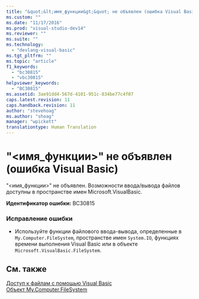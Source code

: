 ```yaml
---
title: "&quot;&lt;имя_функции&gt;&quot; не объявлен (ошибка Visual Basic) | Microsoft Docs"
ms.custom: ""
ms.date: "11/17/2016"
ms.prod: "visual-studio-dev14"
ms.reviewer: ""
ms.suite: ""
ms.technology: 
  - "devlang-visual-basic"
ms.tgt_pltfrm: ""
ms.topic: "article"
f1_keywords: 
  - "bc30815"
  - "vbc30815"
helpviewer_keywords: 
  - "BC30815"
ms.assetid: 3ae91dd4-567d-4101-951c-834be77c4f07
caps.latest.revision: 11
caps.handback.revision: 11
author: "stevehoag"
ms.author: "shoag"
manager: "wpickett"
translationtype: Human Translation
---
```

# &quot;&lt;имя_функции&gt;&quot; не объявлен (ошибка Visual Basic)
"\<имя\_функции\>" не объявлен. Возможности ввода\/вывода файлов доступны в пространстве имен Microsoft.VisualBasic.  
  
 **Идентификатор ошибки:** BC30815  
  
### Исправление ошибки  
  
-   Используйте функции файлового ввода\-вывода, определенные в `My.Computer.FileSystem`, пространстве имен `System.IO`, функциях времени выполнения Visual Basic или в объекте `Microsoft.VisualBasic.FileSystem`.  
  
## См. также  
 [Доступ к файлам с помощью Visual Basic](../../visual-basic/developing-apps/programming/drives-directories-files/file-access.md)   
 [Объект My.Computer.FileSystem](../../visual-basic/language-reference/objects/my-computer-filesystem-object.md)
